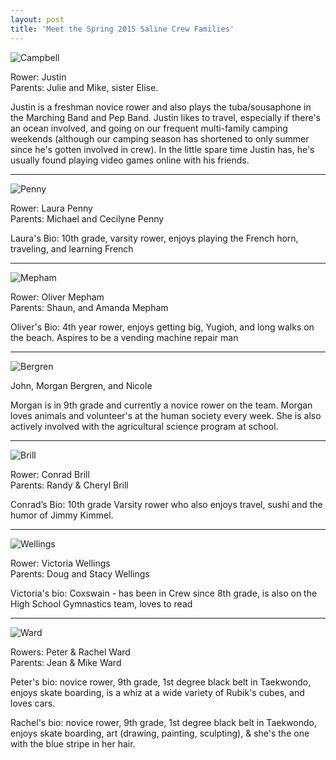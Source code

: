 ```yaml
---
layout: post  
title: 'Meet the Spring 2015 Saline Crew Families'
---
```


![Campbell](http://i.imgur.com/3feE2Ma.jpg)

Rower: Justin  
Parents: Julie and Mike, sister Elise.

Justin is a freshman novice rower and also plays the tuba/sousaphone in the Marching Band and Pep Band.  Justin likes to travel, especially if there's an ocean involved, and going on our frequent multi-family camping weekends (although our camping season has shortened to only summer since he's gotten involved in crew).  In the little spare time Justin has, he's usually found playing video games online with his friends. 

---

![Penny](http://i.imgur.com/M1MmHvJ.jpg)

Rower: Laura Penny  
Parents: Michael and Cecilyne Penny

Laura's Bio: 10th grade, varsity rower, enjoys playing the French horn,
traveling, and learning French

--------------------------------------------------------------------------------

![Mepham](http://i.imgur.com/l32fk4j.jpg)

Rower: Oliver Mepham  
Parents: Shaun, and Amanda Mepham

Oliver's Bio: 4th year rower, enjoys getting big, Yugioh, and long walks on the
beach. Aspires to be a vending machine repair man

--------------------------------------------------------------------------------

![Bergren](http://i.imgur.com/PaHXlGp.jpg)

John, Morgan Bergren, and Nicole

Morgan is in 9th grade and currently a novice rower on the team. Morgan loves
animals and volunteer's at the human society every week. She is also actively
involved with the agricultural science program at school.

--------------------------------------------------------------------------------

![Brill](http://i.imgur.com/0gJ5jAv.jpg)

Rower: Conrad Brill  
Parents: Randy & Cheryl Brill

Conrad’s Bio: 10th grade Varsity rower who also enjoys travel, sushi and the
humor of Jimmy Kimmel.

--------------------------------------------------------------------------------

![Wellings](http://i.imgur.com/DSL5Mt8.jpg)

Rower: Victoria Wellings  
Parents: Doug and Stacy Wellings

Victoria's bio: Coxswain - has been in Crew since 8th grade, is also on the High
School Gymnastics team, loves to read

--------------------------------------------------------------------------------

![Ward](http://i.imgur.com/ON8198w.jpg)

Rowers: Peter & Rachel Ward  
Parents: Jean & Mike Ward

Peter's bio: novice rower, 9th grade, 1st degree black belt in Taekwondo, enjoys
skate boarding, is a whiz at a wide variety of Rubik's cubes, and loves cars.

Rachel's bio: novice rower, 9th grade, 1st degree black belt in Taekwondo,
enjoys skate boarding, art (drawing, painting, sculpting), & she's the one with
the blue stripe in her hair.
